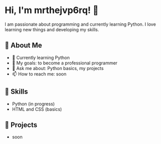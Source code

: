 # Hi, I'm mrthejvp6rq! 👋

I am passionate about programming and currently learning Python. I love learning new things and developing my skills.

## 🌱 About Me
- 🔭 Currently learning Python
- 🌱 My goals: to become a professional programmer
- 💬 Ask me about: Python basics, my projects
- 📫 How to reach me: soon

## 🚀 Skills
- Python (in progress)
- HTML and CSS (basics)

## 🌟 Projects
- soon
